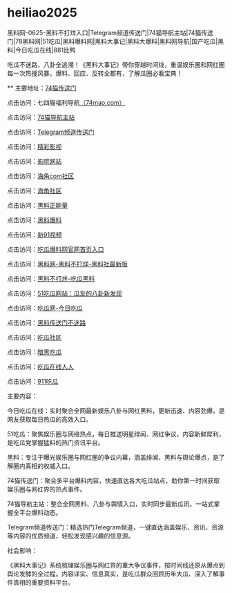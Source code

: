 # heiliao2025
黑料网-0625-黑料不打烊入口|Telegram频道传送门|74猫导航主站|74猫传送门|78黑料网|51吃瓜|黑料曝料网|黑料大事记|黑料大爆料|黑料网导航|国产吃瓜|黑料|今日吃瓜在线|881比鸭

吃瓜不迷路，八卦全追溯！《黑料大事记》带你穿越时间线，重温娱乐圈和网红圈每一次热搜风暴，爆料、回应、反转全都有，了解瓜圈必看宝典！

** 主要地址：<a href="https://74mao.com/">74猫传送门</a>

点击访问：七四猫福利导航<a href="https://74mao.com/">（74mao.com）</a>

点击访问：<a href="https://74mao.com/">74猫导航主站</a>

点击访问：<a href="https://74mao.com/">Telegram频道传送门</a>

点击访问：<a href="https://hj-216.pages.dev/">精彩影视</a>

点击访问：<a href="https://hj-218.pages.dev/">影院网站</a>

点击访问：<a href="https://hj-219.pages.dev/">海角com社区</a>

点击访问：<a href="https://hj-224.pages.dev/">海角社区</a>

点击访问：<a href="https://cg8-12.pages.dev/">黑料正能量</a>

点击访问：<a href="https://hj-143.pages.dev/">黑料爆料</a>

点击访问：<a href="https://hj-145.pages.dev/">新91视频</a>

点击访问：<a href="https://heiliao478.pages.dev/">吃瓜爆料网官网首页入口</a>

点击访问：<a href="https://heiliao367.pages.dev/">黑料网-黑料不打烊-黑料社最新版</a>

点击访问：<a href="https://heiliao631.pages.dev/">黑料不打烊-吃瓜黑料</a>

点击访问：<a href="https://heiliao926.pages.dev/">51吃瓜网站：瓜友的八卦新发现</a>

点击访问：<a href="https://heiliao761.pages.dev/">吃瓜网-今日吃瓜</a>

点击访问：<a href="https://heiliao198.pages.dev/">黑料传送门不迷路</a>

点击访问：<a href="https://cg8-06.pages.dev/">吃瓜社区</a>

点击访问：<a href="https://cg7-06.pages.dev/">暗黑吃瓜</a>

点击访问：<a href="https://cg10-06.pages.dev/">吃瓜在线人人</a>

点击访问：<a href="https://cg9-06.pages.dev/">911吃瓜</a>

主要内容：

今日吃瓜在线：实时聚合全网最新娱乐八卦与网红黑料，更新迅速、内容劲爆，是网友获取每日热瓜的高效入口。

51吃瓜：聚焦娱乐圈与网络热点，每日推送明星绯闻、网红争议，内容新鲜犀利，是吃瓜党掌握猛料的热门资讯平台。

黑料：专注于曝光娱乐圈与网红圈的争议内幕，涵盖绯闻、黑料与舆论爆点，是了解圈内真相的权威入口。

74猫传送门：聚合多平台爆料内容，快速直达各大吃瓜站点，助你第一时间获取娱乐圈与网红界的热点事件。

74猫导航主站：整合全网黑料、八卦与舆情入口，实时同步最新瓜讯，一站式掌握全平台爆料动态。

Telegram频道传送门：精选热门Telegram频道，一键直达涵盖娱乐、资讯、资源等内容的优质频道，轻松发现感兴趣的信息源。

社会影响：

《黑料大事记》系统梳理娱乐圈与网红界的重大争议事件，按时间线还原从爆点到舆论发酵的全过程。内容详实、信息真实，是吃瓜群众回顾历年大瓜、深入了解事件真相的重要资料平台。

<span style="display:none;">[Canonical link](https://github.com/mid20250625/mid02）</span>
